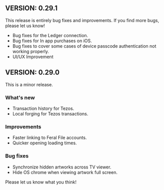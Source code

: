 ## VERSION: 0.29.1

This release is entirely bug fixes and improvements. If you find more bugs, please let us know!

- Bug fixes for the Ledger connection.
- Bug fixes for In app purchases on iOS.
- Bug fixes to cover some cases of device passcode authentication not working properly.
- UI/UX Improvement

## VERSION: 0.29.0

This is a minor release.

### What's new
- Transaction history for Tezos.
- Local forging for Tezos transactions. 

### Improvements
- Faster linking to Feral File accounts.
- Quicker opening loading times.

### Bug fixes
- Synchronize hidden artworks across TV viewer.
- Hide OS chrome when viewing artwork full screen. 

Please let us know what you think!
